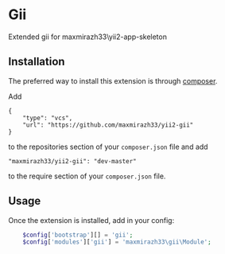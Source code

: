 Gii
===
Extended gii for maxmirazh33\yii2-app-skeleton

Installation
------------

The preferred way to install this extension is through [composer](http://getcomposer.org/download/).

Add

```
{
    "type": "vcs",
    "url": "https://github.com/maxmirazh33/yii2-gii"
}
```
to the repositories section of your `composer.json` file and add

```
"maxmirazh33/yii2-gii": "dev-master"
```

to the require section of your `composer.json` file.


Usage
-----

Once the extension is installed, add in your config:

```php
    $config['bootstrap'][] = 'gii';
    $config['modules']['gii'] = 'maxmirazh33\gii\Module';
```